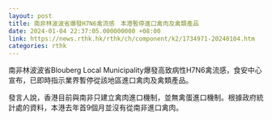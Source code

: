 ```yaml
---
layout: post
title: 南非林波波省爆發H7N6禽流感　本港暫停進口禽肉及禽類產品
date: 2024-01-04 22:37:05.000000000 +08:00
link: https://news.rthk.hk/rthk/ch/component/k2/1734971-20240104.htm
categories: rthk
---
```


南非林波波省Blouberg Local Municipality爆發高致病性H7N6禽流感，食安中心宣布，已即時指示業界暫停從該地區進口禽肉及禽類產品。

發言人說，香港目前與南非只建立禽肉進口機制，並無禽蛋進口機制。根據政府統計處的資料，本港去年首9個月並沒有從南非進口禽肉。
